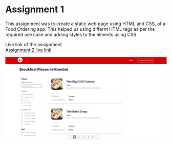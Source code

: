 # Assignment 1

This assignment was to create a static web page using HTML and CSS, of a Food Ordering app. This helped us using differnt HTML tags as per the required use case and adding styles to the elments using CSS.

Live link of the assignment </br>
[Assignment 2 live link](https://sibilsoren.github.io/MyAssignment/)

![Assignment Screenshot](./images/assignment1.JPG)
